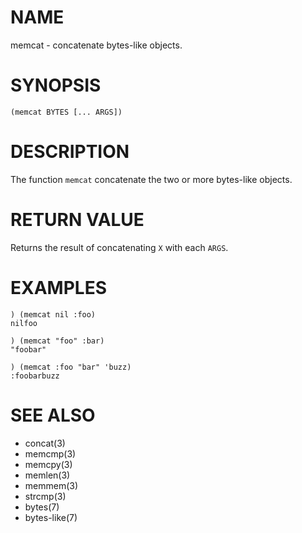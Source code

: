 # NAME
memcat - concatenate bytes-like objects.

# SYNOPSIS

    (memcat BYTES [... ARGS])

# DESCRIPTION
The function `memcat` concatenate the two or more bytes-like objects.

# RETURN VALUE
Returns the result of concatenating `X` with each `ARGS`.

# EXAMPLES

    ) (memcat nil :foo)
    nilfoo

    ) (memcat "foo" :bar)
    "foobar"

    ) (memcat :foo "bar" 'buzz)
    :foobarbuzz

# SEE ALSO
- concat(3)
- memcmp(3)
- memcpy(3)
- memlen(3)
- memmem(3)
- strcmp(3)
- bytes(7)
- bytes-like(7)
